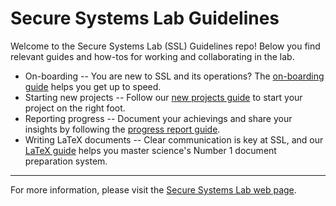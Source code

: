 # Secure Systems Lab Guidelines

Welcome to the Secure Systems Lab (SSL) Guidelines repo! Below you find
relevant guides and how-tos for working and collaborating in the lab.

* On-boarding -- You are new to SSL and its operations?
  The [on-boarding guide](on-boarding.md) helps you get up to speed.
* Starting new projects -- Follow our [new projects guide](newproject.md)
  to start your project on the right foot.
* Reporting progress -- Document your achievings and share your insights
  by following the [progress report guide](progressreport.md).
* Writing LaTeX documents -- Clear communication is key at SSL, and
  our [LaTeX guide](latexdocuments.md) helps you master science's Number 1
  document preparation system.

----

For more information, please visit the
[Secure Systems Lab web page](https://ssl.engineering.nyu.edu/).
